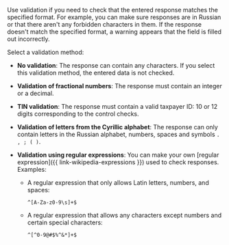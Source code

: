 Use validation if you need to check that the entered response matches the specified format. For example, you can make sure responses are in Russian or that there aren't any forbidden characters in them. If the response doesn't match the specified format, a warning appears that the field is filled out incorrectly.

Select a validation method:

* **No validation**: The response can contain any characters. If you select this validation method, the entered data is not checked.

* **Validation of fractional numbers**: The response must contain an integer or a decimal.

* **TIN validation**: The response must contain a valid taxpayer ID: 10 or 12 digits corresponding to the control checks. 

* **Validation of letters from the Cyrillic alphabet**: The response can only contain letters in the Russian alphabet, numbers, spaces and symbols `. , ; ( )`. 

* **Validation using regular expressions**: You can make your own [regular expression]({{  link-wikipedia-expressions }}) used to check responses. Examples:
    * A regular expression that only allows Latin letters, numbers, and spaces:

        ```
        ^[A-Za-z0-9\s]+$
        ```
    * A regular expression that allows any characters except numbers and certain special characters:

        ```
        ^[^0-9@#$%^&*]+$
        ```
